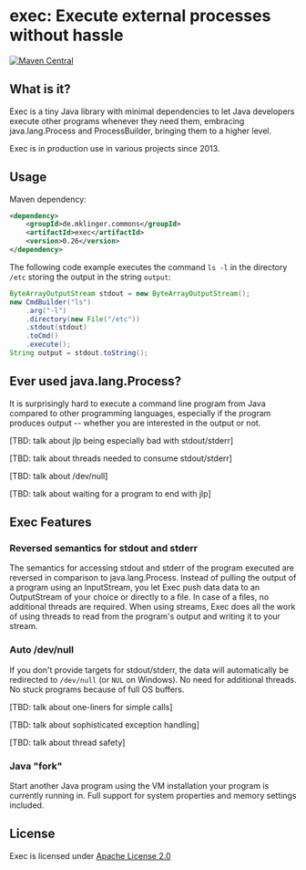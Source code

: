 exec: Execute external processes without hassle
====

[![Maven Central](https://img.shields.io/maven-central/v/de.mklinger.commons/exec.svg)](http://search.maven.org/#search%7Cgav%7C1%7Cg%3A%22de.mklinger.commons%22%20AND%20a%3A%22exec%22)


What is it?
--

Exec is a tiny Java library with minimal dependencies to let Java
developers execute other programs whenever they need them, embracing
java.lang.Process and ProcessBuilder, bringing them to a higher level.

Exec is in production use in various projects since 2013.


Usage
--

Maven dependency:

```xml
<dependency>
    <groupId>de.mklinger.commons</groupId>
    <artifactId>exec</artifactId>
    <version>0.26</version>
</dependency>
```

The following code example executes the command ```ls -l``` in the directory
```/etc``` storing the output in the string ```output```:

```java
ByteArrayOutputStream stdout = new ByteArrayOutputStream();
new CmdBuilder("ls")
    .arg("-l")
    .directory(new File("/etc"))
    .stdout(stdout)
    .toCmd()
    .execute();
String output = stdout.toString();
```


Ever used java.lang.Process? 
--

It is surprisingly hard to execute a command line program from Java compared
to other programming languages, especially if the program produces output --
whether you are interested in the output or not.

[TBD: talk about jlp being especially bad with stdout/stderr]

[TBD: talk about threads needed to consume stdout/stderr]

[TBD: talk about /dev/null]

[TBD: talk about waiting for a program to end with jlp]


Exec Features
--

### Reversed semantics for stdout and stderr

The semantics for accessing stdout and stderr of the program executed are 
reversed in comparison to java.lang.Process. Instead of pulling the output
of a program using an InputStream, you let Exec push data data to an
OutputStream of your choice or directly to a file. In case of a files, no
additional threads are required. When using streams, Exec does all the work
of using threads to read from the program's output and writing it to your
stream.

### Auto /dev/null

If you don't provide targets for stdout/stderr, the data will automatically
be redirected to ```/dev/null``` (or ```NUL``` on Windows). No need for
additional threads. No stuck programs because of full OS buffers.

[TBD: talk about one-liners for simple calls]

[TBD: talk about sophisticated exception handling]

[TBD: talk about thread safety]

### Java "fork"

Start another Java program using the VM installation your program is 
currently running in. Full support for system properties and memory settings
included.


License
--

Exec is licensed under [Apache License 2.0](https://www.apache.org/licenses/LICENSE-2.0)
